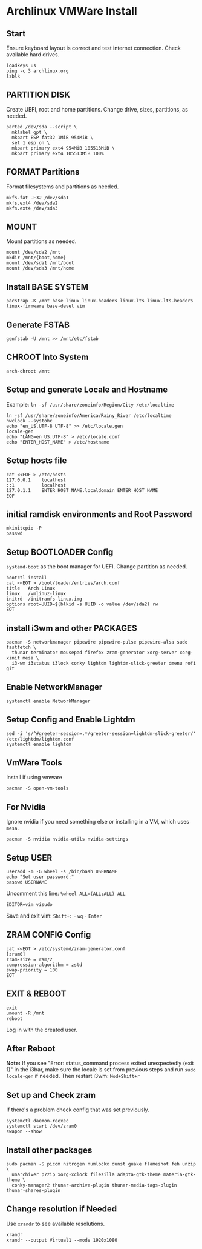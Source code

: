 # Archlinux VMWare Install

## Start
Ensure keyboard layout is correct and test internet connection. Check available hard drives.
```shell
loadkeys us
ping -c 3 archlinux.org
lsblk
```

## PARTITION DISK
Create UEFI, root and home partitions. Change drive, sizes, partitions, as needed.
```shell
parted /dev/sda --script \
  mklabel gpt \
  mkpart ESP fat32 1MiB 954MiB \
  set 1 esp on \
  mkpart primary ext4 954MiB 105513MiB \
  mkpart primary ext4 105513MiB 100%
```

## FORMAT Partitions
Format filesystems and partitions as needed.
```shell
mkfs.fat -F32 /dev/sda1
mkfs.ext4 /dev/sda2
mkfs.ext4 /dev/sda3
```

## MOUNT
Mount partitions as needed.
```shell
mount /dev/sda2 /mnt
mkdir /mnt/{boot,home}
mount /dev/sda1 /mnt/boot
mount /dev/sda3 /mnt/home
```

## Install BASE SYSTEM
```shell
pacstrap -K /mnt base linux linux-headers linux-lts linux-lts-headers linux-firmware base-devel vim
```

## Generate FSTAB
```shell
genfstab -U /mnt >> /mnt/etc/fstab
```

## CHROOT Into System
```shell
arch-chroot /mnt
```

## Setup and generate Locale and Hostname
Example: `ln -sf /usr/share/zoneinfo/Region/City /etc/localtime`
```shell
ln -sf /usr/share/zoneinfo/America/Rainy_River /etc/localtime
hwclock --systohc
echo "en_US.UTF-8 UTF-8" >> /etc/locale.gen
locale-gen
echo "LANG=en_US.UTF-8" > /etc/locale.conf
echo "ENTER_HOST_NAME" > /etc/hostname
```

## Setup hosts file
```shell
cat <<EOF > /etc/hosts
127.0.0.1    localhost
::1          localhost
127.0.1.1    ENTER_HOST_NAME.localdomain ENTER_HOST_NAME
EOF
```

## initial ramdisk environments and Root Password
```shell
mkinitcpio -P
passwd
```

## Setup BOOTLOADER Config
`systemd-boot` as the boot manager for UEFI. Change partition as needed.
```shell
bootctl install
cat <<EOT > /boot/loader/entries/arch.conf
title   Arch Linux
linux   /vmlinuz-linux
initrd  /initramfs-linux.img
options root=UUID=$(blkid -s UUID -o value /dev/sda2) rw
EOT
```

## install i3wm and other PACKAGES
```shell
pacman -S networkmanager pipewire pipewire-pulse pipewire-alsa sudo fastfetch \
  thunar terminator mousepad firefox zram-generator xorg-server xorg-xinit mesa \
  i3-wm i3status i3lock conky lightdm lightdm-slick-greeter dmenu rofi git
```

## Enable NetworkManager
```shell
systemctl enable NetworkManager
```

## Setup Config and Enable Lightdm
```shell
sed -i 's/^#greeter-session=.*/greeter-session=lightdm-slick-greeter/' /etc/lightdm/lightdm.conf
systemctl enable lightdm
```

## VmWare Tools
Install if using vmware
```shell
pacman -S open-vm-tools
```

## For Nvidia
Ignore nvidia if you need something else or installing in a VM, which uses `mesa`.
```shell
pacman -S nvidia nvidia-utils nvidia-settings
```

## Setup USER
```shell
useradd -m -G wheel -s /bin/bash USERNAME
echo "Set user password:"
passwd USERNAME
```
Uncomment this line: `%wheel ALL=(ALL:ALL) ALL`
```shell
EDITOR=vim visudo
```
Save and exit vim: `Shift+:` - `wq` - `Enter` 
## ZRAM CONFIG  Config
```shell
cat <<EOT > /etc/systemd/zram-generator.conf
[zram0]
zram-size = ram/2
compression-algorithm = zstd
swap-priority = 100
EOT
```

## EXIT & REBOOT
```shell
exit
umount -R /mnt
reboot
```
Log in with the created user.
## After Reboot
**Note:** If you see "Error: status_command process exited unexpectedly (exit 1)" in the i3bar, make sure the locale is set from previous steps and run `sudo locale-gen` if needed.
Then restart i3wm: `Mod+Shift+r`

## Set up and Check zram
If there's a problem check config that was set previously.
```shell
systemctl daemon-reexec
systemctl start /dev/zram0
swapon --show
```

## Install other packages
```shell
sudo pacman -S picom nitrogen numlockx dunst guake flameshot feh unzip \
  unarchiver p7zip xorg-xclock filezilla adapta-gtk-theme materia-gtk-theme \
  conky-manager2 thunar-archive-plugin thunar-media-tags-plugin thunar-shares-plugin
```

## Change resolution if Needed
Use `xrandr` to see available resolutions.
```shell
xrandr
xrandr --output Virtual1 --mode 1920x1080
```
